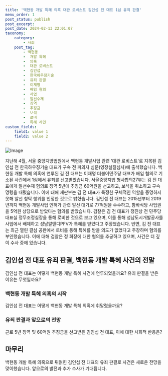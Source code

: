 ```yaml
---
title: '백현동 개발 특혜 의혹 대관 로비스트 김인섭 전 대표 1심 유죄 판결'
menu_order: 1
post_status: publish
post_excerpt: 
post_date: 2024-02-13 22:01:07
taxonomy:
    category:
        - 사회
    post_tag:
        - 백현동
        -  개발 특혜
        -  의혹
        -  대관 로비스트
        -  김인섭
        -  한국하우징기술
        -  유죄 판결
        -  이재명
        -  배임 혐의
        -  사업
        -  알선수재
        -  징역
        -  추징금
        -  보석
        -  로비
        -  특혜 사건
custom_fields:
    field1: value 1
    field2: value 2
---
```


![Image](https://imgnews.pstatic.net/image/025/2024/02/13/0003341044_001_20240213154801094.jpg?type=w647)

지난해 4월, 서울 중앙지방법원에서 백현동 개발사업 관련 '대관 로비스트'로 지목된 김인섭 전 한국하우징기술 대표가 구속 전 피의자 심문(영장실질심사)에 출석했습니다. 백현동 개발 특혜 의혹에 연루된 김 전 대표는 이재명 더불어민주당 대표가 배임 혐의로 기소된 사건에서 1심에서 유죄를 선고받았습니다.
서울중앙지법 형사합의27부는 김 전 대표에게 알선수재 혐의로 징역 5년에 추징금 60억원을 선고하고, 보석을 취소하고 구속명령을 내렸습니다. 이에 대해 재판부는 김 전 대표가 특정한 구체적인 역할을 증명하지 못해 알선 청탁 행위를 인정한 것으로 밝혔습니다.
김인섭 전 대표는 2015년부터 2019년까지 백현동 개발사업 인허가 관련 알선 대가로 77억원을 수수하고, 함바식당 사업권을 5억원 상당으로 받았다는 혐의를 받았습니다. 검찰은 김 전 대표가 정진상 전 민주당 대표실 정무조정실장을 통해 로비한 것으로 보고 있으며, 이를 통해 성남도시개발공사를 사업에서 배제하고 성남알앤디PFV가 특혜를 받았다고 주장했습니다.
반면, 김 전 대표는 최근 열린 결심 공판에서 로비를 통해 특혜를 받을 의도가 없었다고 주장하며 혐의를 부인했습니다. 이에 대해 검찰은 정 회장에 대한 혐의를 추궁하고 있으며, 사건은 더 깊이 수사 중에 있습니다.
## 김인섭 전 대표 유죄 판결, 백현동 개발 특혜 사건의 전말
김인섭 전 대표는 어떻게 백현동 개발 특혜 사건에 연루되었을까요? 유죄 판결을 받은 이유는 무엇일까요?
### 백현동 개발 특혜 의혹의 시작
김인섭 전 대표는 어떻게 백현동 개발 특혜 의혹에 휘말렸을까요?
### 유죄 판결과 앞으로의 전망
근로 5년 징역 및 60억원 추징금을 선고받은 김인섭 전 대표, 이에 대한 사회적 반응은?
## 마무리
백현동 개발 특혜 의혹으로 뒤얽힌 김인섭 전 대표의 유죄 판결로 사건은 새로운 전망을 맞이했습니다. 앞으로의 발전과 추가 수사가 기대됩니다.

